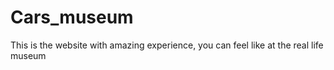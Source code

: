 # Cars_museum
This is the website with amazing experience, you can feel like at the real life museum
